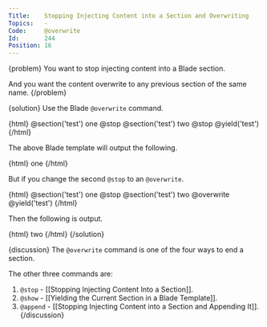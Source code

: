 ```yaml
---
Title:    Stopping Injecting Content into a Section and Overwriting
Topics:   -
Code:     @overwrite
Id:       244
Position: 16
---
```


{problem}
You want to stop injecting content into a Blade section.

And you want the content overwrite to any previous section of the same name.
{/problem}

{solution}
Use the Blade `@overwrite` command.

{html}
@section('test')
   one
@stop
@section('test')
   two
@stop
@yield('test')
{/html}

The above Blade template will output the following.

{html}
one
{/html}

But if you change the second `@stop` to an `@overwrite`.

{html}
@section('test')
   one
@stop
@section('test')
   two
@overwrite
@yield('test')
{/html}

Then the following is output.

{html}
two
{/html}
{/solution}

{discussion}
The `@overwrite` command is one of the four ways to end a section.

The other three commands are:

1. `@stop` - [[Stopping Injecting Content Into a Section]].
2. `@show` - [[Yielding the Current Section in a Blade Template]].
3. `@append` - [[Stopping Injecting Content into a Section and Appending It]].
{/discussion}
